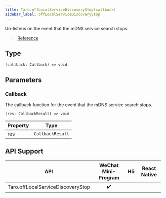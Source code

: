 ```yaml
---
title: Taro.offLocalServiceDiscoveryStop(callback)
sidebar_label: offLocalServiceDiscoveryStop
---
```


Un-listens on the event that the mDNS service search stops.

> [Reference](https://developers.weixin.qq.com/miniprogram/en/dev/api/network/mdns/wx.offLocalServiceDiscoveryStop.html)

## Type

```tsx
(callback: Callback) => void
```

## Parameters

### Callback

The callback function for the event that the mDNS service search stops.

```tsx
(res: CallbackResult) => void
```

<table>
  <thead>
    <tr>
      <th>Property</th>
      <th>Type</th>
    </tr>
  </thead>
  <tbody>
    <tr>
      <td>res</td>
      <td><code>CallbackResult</code></td>
    </tr>
  </tbody>
</table>

## API Support

| API | WeChat Mini-Program | H5 | React Native |
| :---: | :---: | :---: | :---: |
| Taro.offLocalServiceDiscoveryStop | ✔️ |  |  |
